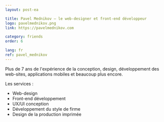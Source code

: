 ```yaml
---
layout: post-ea

title: Pavel Mednikov — le web-designer et front-end développeur
logo: pavelmednikov.png
link: https://pavelmednikov.com

category: friends
order: 6

lang: fr
ref: pavel_mednikov
---
```


Plus de 7 ans de l'expérience de la conception, design, développement des web-sites, applications mobiles et beaucoup plus encore.

Les services :
  - Web-design
  - Front-end développement
  - UX/UI conception
  - Développement du style de firme
  - Design de la production imprimée
